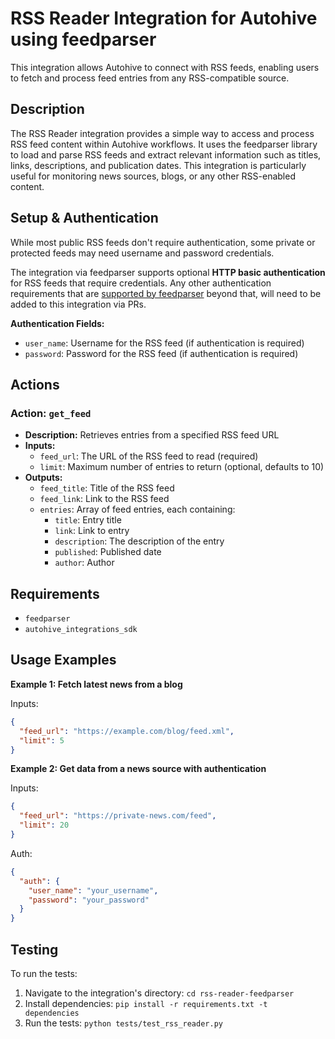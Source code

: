 # RSS Reader Integration for Autohive using feedparser

This integration allows Autohive to connect with RSS feeds, enabling users to fetch and process feed entries from any RSS-compatible source.

## Description

The RSS Reader integration provides a simple way to access and process RSS feed content within Autohive workflows. It uses the feedparser library to load and parse RSS feeds and extract relevant information such as titles, links, descriptions, and publication dates. This integration is particularly useful for monitoring news sources, blogs, or any other RSS-enabled content.

## Setup & Authentication

While most public RSS feeds don't require authentication, some private or protected feeds may need username and password credentials.

The integration via feedparser supports optional **HTTP basic authentication** for RSS feeds that require credentials. Any other authentication requirements that are [supported by feedparser](https://pythonhosted.org/feedparser/http-authentication.html) beyond that, will need to be added to this integration via PRs.

**Authentication Fields:**

*   `user_name`: Username for the RSS feed (if authentication is required)
*   `password`: Password for the RSS feed (if authentication is required)

## Actions

### Action: `get_feed`

*   **Description:** Retrieves entries from a specified RSS feed URL
*   **Inputs:**
    *   `feed_url`: The URL of the RSS feed to read (required)
    *   `limit`: Maximum number of entries to return (optional, defaults to 10)
*   **Outputs:**
    *   `feed_title`: Title of the RSS feed
    *   `feed_link`: Link to the RSS feed
    *   `entries`: Array of feed entries, each containing:
        *   `title`: Entry title
        *   `link`: Link to entry
        *   `description`: The description of the entry
        *   `published`: Published date
        *   `author`: Author

## Requirements

*   `feedparser`
*   `autohive_integrations_sdk`

## Usage Examples

**Example 1: Fetch latest news from a blog**

Inputs:

```json
{
  "feed_url": "https://example.com/blog/feed.xml",
  "limit": 5
}
```

**Example 2: Get data from a news source with authentication**

Inputs:

```json
{
  "feed_url": "https://private-news.com/feed",
  "limit": 20
}
```
Auth:

```json
{
  "auth": {
    "user_name": "your_username",
    "password": "your_password"
  }
}
```

## Testing

To run the tests:

1.  Navigate to the integration's directory: `cd rss-reader-feedparser`
2.  Install dependencies: `pip install -r requirements.txt -t dependencies`
3.  Run the tests: `python tests/test_rss_reader.py` 